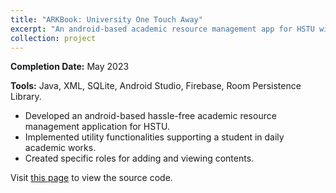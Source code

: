 ```yaml
---
title: "ARKBook: University One Touch Away"
excerpt: "An android-based academic resource management app for HSTU with various utility functionalities and roles.<br/><img src='/images/projects/arkbook.png'>"
collection: project
---
```


**Completion Date:** May 2023

**Tools:** Java, XML, SQLite, Android Studio, Firebase, Room Persistence Library.

- Developed an android-based hassle-free academic resource management application for HSTU.
- Implemented utility functionalities supporting a student in daily academic works.
- Created specific roles for adding and viewing contents.

Visit [this page](https://github.com/amritoo/ARKBook) to view the source code.